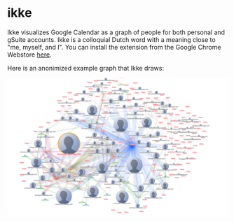 # ikke

Ikke visualizes Google Calendar as a graph of people for both personal and gSuite accounts. Ikke is a colloquial Dutch word with a meaning close to "me, myself, and I". You can install the extension from the Google Chrome Webstore [here](https://chrome.google.com/webstore/detail/ikke/fmeadohikadcafhjaijonglpjdnncnal).

Here is an anonimized example graph that Ikke draws:

![screenshot](/screenshot.png)
